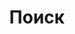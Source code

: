 ---
# Will be displayed at top of the page as main heading
title: Поиск
# Has to be in format <parent-site/current-site>, e.g. services/network (notice missing slash at the beginning)
url: search
# https://en.wikipedia.org/wiki/Clean_URL#Slug
slug: search
layout: search
---